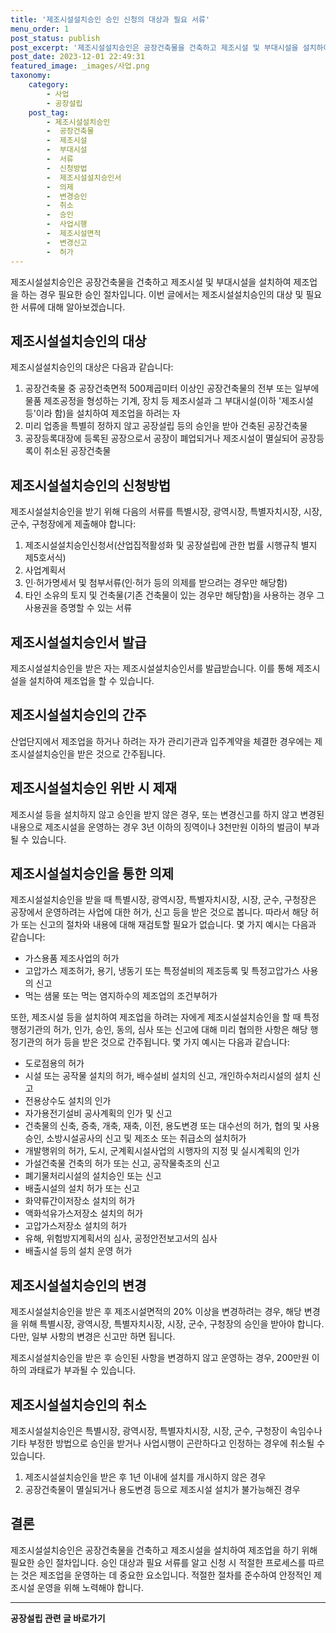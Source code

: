 ```yaml
---
title: '제조시설설치승인 승인 신청의 대상과 필요 서류'
menu_order: 1
post_status: publish
post_excerpt: '제조시설설치승인은 공장건축물을 건축하고 제조시설 및 부대시설을 설치하여 제조업을 하는 경우 필요한 승인 절차입니다. 이번 글에서는 제조시설설치승인의 대상 및 필요한 서류에 대해 알아보겠습니다.'
post_date: 2023-12-01 22:49:31
featured_image: _images/사업.png
taxonomy:
    category:
        - 사업
        - 공장설립
    post_tag:
        - 제조시설설치승인
        -  공장건축물
        -  제조시설
        -  부대시설
        -  서류
        -  신청방법
        -  제조시설설치승인서
        -  의제
        -  변경승인
        -  취소
        -  승인
        -  사업시행
        -  제조시설면적
        -  변경신고
        -  허가
---
```



제조시설설치승인은 공장건축물을 건축하고 제조시설 및 부대시설을 설치하여 제조업을 하는 경우 필요한 승인 절차입니다. 이번 글에서는 제조시설설치승인의 대상 및 필요한 서류에 대해 알아보겠습니다.

## 제조시설설치승인의 대상

제조시설설치승인의 대상은 다음과 같습니다:

1. 공장건축물 중 공장건축면적 500제곱미터 이상인 공장건축물의 전부 또는 일부에 물품 제조공정을 형성하는 기계, 장치 등 제조시설과 그 부대시설(이하 '제조시설 등'이라 함)을 설치하여 제조업을 하려는 자
2. 미리 업종을 특별히 정하지 않고 공장설립 등의 승인을 받아 건축된 공장건축물
3. 공장등록대장에 등록된 공장으로서 공장이 폐업되거나 제조시설이 멸실되어 공장등록이 취소된 공장건축물

## 제조시설설치승인의 신청방법

제조시설설치승인을 받기 위해 다음의 서류를 특별시장, 광역시장, 특별자치시장, 시장, 군수, 구청장에게 제출해야 합니다:

1. 제조시설설치승인신청서(산업집적활성화 및 공장설립에 관한 법률 시행규칙 별지 제5호서식)
2. 사업계획서
3. 인·허가명세서 및 첨부서류(인·허가 등의 의제를 받으려는 경우만 해당함)
4. 타인 소유의 토지 및 건축물(기존 건축물이 있는 경우만 해당함)을 사용하는 경우 그 사용권을 증명할 수 있는 서류

## 제조시설설치승인서 발급

제조시설설치승인을 받은 자는 제조시설설치승인서를 발급받습니다. 이를 통해 제조시설을 설치하여 제조업을 할 수 있습니다.

## 제조시설설치승인의 간주

산업단지에서 제조업을 하거나 하려는 자가 관리기관과 입주계약을 체결한 경우에는 제조시설설치승인을 받은 것으로 간주됩니다.

## 제조시설설치승인 위반 시 제재

제조시설 등을 설치하지 않고 승인을 받지 않은 경우, 또는 변경신고를 하지 않고 변경된 내용으로 제조시설을 운영하는 경우 3년 이하의 징역이나 3천만원 이하의 벌금이 부과될 수 있습니다.

## 제조시설설치승인을 통한 의제

제조시설설치승인을 받을 때 특별시장, 광역시장, 특별자치시장, 시장, 군수, 구청장은 공장에서 운영하려는 사업에 대한 허가, 신고 등을 받은 것으로 봅니다. 따라서 해당 허가 또는 신고의 절차와 내용에 대해 재검토할 필요가 없습니다. 몇 가지 예시는 다음과 같습니다:

- 가스용품 제조사업의 허가
- 고압가스 제조허가, 용기, 냉동기 또는 특정설비의 제조등록 및 특정고압가스 사용의 신고
- 먹는 샘물 또는 먹는 염지하수의 제조업의 조건부허가

또한, 제조시설 등을 설치하여 제조업을 하려는 자에게 제조시설설치승인을 할 때 특정 행정기관의 허가, 인가, 승인, 동의, 심사 또는 신고에 대해 미리 협의한 사항은 해당 행정기관의 허가 등을 받은 것으로 간주됩니다. 몇 가지 예시는 다음과 같습니다:

- 도로점용의 허가
- 시설 또는 공작물 설치의 허가, 배수설비 설치의 신고, 개인하수처리시설의 설치 신고
- 전용상수도 설치의 인가
- 자가용전기설비 공사계획의 인가 및 신고
- 건축물의 신축, 증축, 개축, 재축, 이전, 용도변경 또는 대수선의 허가, 협의 및 사용승인, 소방시설공사의 신고 및 제조소 또는 취급소의 설치허가
- 개발행위의 허가, 도시, 군계획시설사업의 시행자의 지정 및 실시계획의 인가
- 가설건축물 건축의 허가 또는 신고, 공작물축조의 신고
- 폐기물처리시설의 설치승인 또는 신고
- 배출시설의 설치 허가 또는 신고
- 화약류간이저장소 설치의 허가
- 액화석유가스저장소 설치의 허가
- 고압가스저장소 설치의 허가
- 유해, 위험방지계획서의 심사, 공정안전보고서의 심사
- 배출시설 등의 설치 운영 허가

## 제조시설설치승인의 변경

제조시설설치승인을 받은 후 제조시설면적의 20% 이상을 변경하려는 경우, 해당 변경을 위해 특별시장, 광역시장, 특별자치시장, 시장, 군수, 구청장의 승인을 받아야 합니다. 다만, 일부 사항의 변경은 신고만 하면 됩니다.

제조시설설치승인을 받은 후 승인된 사항을 변경하지 않고 운영하는 경우, 200만원 이하의 과태료가 부과될 수 있습니다.

## 제조시설설치승인의 취소

제조시설설치승인은 특별시장, 광역시장, 특별자치시장, 시장, 군수, 구청장이 속임수나 기타 부정한 방법으로 승인을 받거나 사업시행이 곤란하다고 인정하는 경우에 취소될 수 있습니다.

1. 제조시설설치승인을 받은 후 1년 이내에 설치를 개시하지 않은 경우
2. 공장건축물이 멸실되거나 용도변경 등으로 제조시설 설치가 불가능해진 경우

## 결론

제조시설설치승인은 공장건축물을 건축하고 제조시설을 설치하여 제조업을 하기 위해 필요한 승인 절차입니다. 승인 대상과 필요 서류를 알고 신청 시 적절한 프로세스를 따르는 것은 제조업을 운영하는 데 중요한 요소입니다. 적절한 절차를 준수하여 안정적인 제조시설 운영을 위해 노력해야 합니다.
<!-- wp:separator -->
<hr class="wp-block-separator has-alpha-channel-opacity"/>
<!-- /wp:separator -->

<!-- wp:group {"backgroundColor":"base","layout":{"type":"constrained"}} -->
<div class="wp-block-group has-base-background-color has-background"><!-- wp:paragraph {"align":"center","fontSize":"medium"} -->
<p class="has-text-align-center has-large-font-size"><strong>공장설립 관련 글 바로가기</strong></p>
<!-- /wp:paragraph -->


<!-- wp:latest-posts
{"categories":[{"id":27373,"count":19,"description":"","link":"https://uknowlaw.com/category/%ea%b3%b5%ec%9e%a5%ec%84%a4%eb%a6%bd/","name":"공장설립","slug":"공장설립","taxonomy":"category","parent":0,"meta":[],"_links":{"self":[{"href":"https://uknowlaw.com/wp-json/wp/v2/categories/27373"}],"collection":[{"href":"https://uknowlaw.com/wp-json/wp/v2/categories"}],"about":[{"href":"https://uknowlaw.com/wp-json/wp/v2/taxonomies/category"}],"wp:post_type":[{"href":"https://uknowlaw.com/wp-json/wp/v2/posts?categories=27373"}],"curies":[{"name":"wp","href":"https://api.w.org/{rel}","templated":true}]}}],"postsToShow":100,"excerptLength":28,"postLayout":"grid","columns":2,"featuredImageAlign":"left","featuredImageSizeSlug":"large","fontSize":"small"} /--></div>
<!-- /wp:group -->